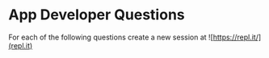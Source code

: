 # App Developer Questions

For each of the following questions create a new session at ![https://repl.it/](repl.it)
